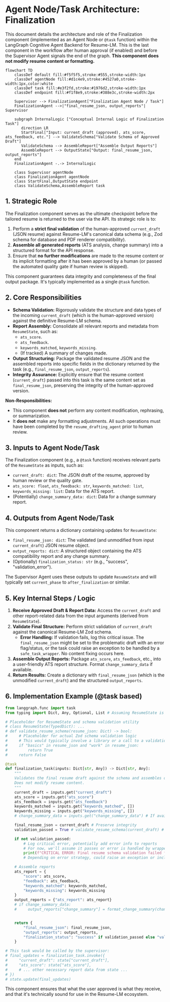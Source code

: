 # Agent Node/Task Architecture: Finalization

This document details the architecture and role of the Finalization component (implemented as an Agent Node or `@task` function) within the LangGraph Cognitive Agent Backend for Resume-LM. This is the last component in the workflow after human approval (if enabled) and before the Supervisor Agent signals the end of the graph. **This component does not modify resume content or formatting.**

```mermaid
flowchart TD
    classDef default fill:#f5f5f5,stroke:#555,stroke-width:1px
    classDef agentNode fill:#d1c4e9,stroke:#4527a0,stroke-width:1px,color:white
    classDef task fill:#e3f2fd,stroke:#1976d2,stroke-width:1px
    classDef endpoint fill:#f1f8e9,stroke:#388e3c,stroke-width:2px

    Supervisor --> FinalizationAgent["Finalization Agent Node / Task"]
    FinalizationAgent -->|"final_resume_json, output_reports"| Supervisor

    subgraph InternalLogic ["Conceptual Internal Logic of Finalization Task"]
       direction LR
       StartFinal["Input: current_draft (approved), ats_score, ats_feedback, etc."] --> ValidateSchema["Validate Schema of Approved Draft"]
       ValidateSchema --> AssembleReport["Assemble Output Reports"]
       AssembleReport --> OutputState["Output: final_resume_json, output_reports"]
    end
    FinalizationAgent -.-> InternalLogic

    class Supervisor agentNode
    class FinalizationAgent agentNode
    class StartFinal,OutputState endpoint
    class ValidateSchema,AssembleReport task
```

## 1. Strategic Role

The Finalization component serves as the ultimate checkpoint before the tailored resume is returned to the user via the API. Its strategic role is to:
1.  Perform a **strict final validation** of the human-approved `current_draft` (JSON resume) against Resume-LM's canonical data schema (e.g., Zod schema for database and PDF renderer compatibility).
2.  **Assemble all generated reports** (ATS analysis, change summary) into a structured format for the API response.
3.  Ensure that **no further modifications** are made to the resume content or its implicit formatting after it has been approved by a human (or passed the automated quality gate if human review is skipped).

This component guarantees data integrity and completeness of the final output package. It's typically implemented as a single `@task` function.

## 2. Core Responsibilities

*   **Schema Validation:** Rigorously validate the structure and data types of the incoming `current_draft` (which is the human-approved version) against the definitive Resume-LM schema.
*   **Report Assembly:** Consolidate all relevant reports and metadata from `ResumeState`, such as:
    *   `ats_score`.
    *   `ats_feedback`.
    *   `keywords_matched`, `keywords_missing`.
    *   (If tracked) A summary of changes made.
*   **Output Structuring:** Package the validated resume JSON and the assembled reports into specific fields in the dictionary returned by the task (e.g., `final_resume_json`, `output_reports`).
*   **Integrity Assurance:** Explicitly ensure that the resume content (`current_draft`) passed into this task is the same content set as `final_resume_json`, preserving the integrity of the human-approved version.

**Non-Responsibilities:**
*   This component **does not** perform any content modification, rephrasing, or summarization.
*   It **does not** make any formatting adjustments. All such operations must have been completed by the `resume_drafting_agent` prior to human review.

## 3. Inputs to Agent Node/Task

The Finalization component (e.g., a `@task` function) receives relevant parts of the `ResumeState` as inputs, such as:

*   `current_draft: dict`: The JSON draft of the resume, approved by human review or the quality gate.
*   `ats_score: float`, `ats_feedback: str`, `keywords_matched: list`, `keywords_missing: list`: Data for the ATS report.
*   (Potentially) `change_summary_data: dict`: Data for a change summary report.

## 4. Outputs from Agent Node/Task

This component returns a dictionary containing updates for `ResumeState`:
*   `final_resume_json: dict`: The validated (and unmodified from input `current_draft`) JSON resume object.
*   `output_reports: dict`: A structured object containing the ATS compatibility report and any change summary.
*   (Optionally) `finalization_status: str` (e.g., "success", "validation_error").

The Supervisor Agent uses these outputs to update `ResumeState` and will typically set `current_phase` to `after_finalization` or similar.

## 5. Key Internal Steps / Logic

1.  **Receive Approved Draft & Report Data:** Access the `current_draft` and other report-related data from the input arguments (derived from `ResumeState`).
2.  **Validate Final Structure:** Perform strict validation of `current_draft` against the canonical Resume-LM Zod schema.
    *   **Error Handling:** If validation fails, log this critical issue. The `final_resume_json` might be set to the problematic draft with an error flag/status, or the task could raise an exception to be handled by a `safe_task_wrapper`. No content fixing occurs here.
3.  **Assemble Output Reports:** Package `ats_score`, `ats_feedback`, etc., into a user-friendly ATS report structure. Format `change_summary_data` if available.
4.  **Return Results:** Create a dictionary with `final_resume_json` (which is the unmodified `current_draft`) and the structured `output_reports`.

## 6. Implementation Example (@task based)

```python
from langgraph.func import task
from typing import Dict, Any, Optional, List # Assuming ResumeState is defined

# Placeholder for ResumeState and schema validation utility
# class ResumeState(TypedDict): ...
# def validate_resume_schema(resume_json: Dict) -> bool:
#     # Placeholder for actual Zod schema validation logic
#     # This would typically involve a library or a call to a validation service
#     if "basics" in resume_json and "work" in resume_json:
#         return True
#     return False

@task
def finalization_task(inputs: Dict[str, Any]) -> Dict[str, Any]:
    """
    Validates the final resume draft against the schema and assembles output reports.
    Does not modify resume content.
    """
    current_draft = inputs.get("current_draft")
    ats_score = inputs.get("ats_score")
    ats_feedback = inputs.get("ats_feedback")
    keywords_matched = inputs.get("keywords_matched", [])
    keywords_missing = inputs.get("keywords_missing", [])
    # change_summary_data = inputs.get("change_summary_data") # If available

    final_resume_json = current_draft # Preserve integrity
    validation_passed = True # validate_resume_schema(current_draft) # Actual validation call

    if not validation_passed:
        # Log critical error, potentially add error info to reports
        # For now, we'll assume it passes or error is handled by wrapper
        print(f"CRITICAL ERROR: Final resume schema validation failed for draft: {current_draft.get('id', 'unknown')}")
        # Depending on error strategy, could raise an exception or include error in output

    # Assemble reports
    ats_report = {
        "score": ats_score,
        "feedback": ats_feedback,
        "keywords_matched": keywords_matched,
        "keywords_missing": keywords_missing
    }
    output_reports = {"ats_report": ats_report}
    # if change_summary_data:
    #     output_reports["change_summary"] = format_change_summary(change_summary_data)


    return {
        "final_resume_json": final_resume_json,
        "output_reports": output_reports,
        "finalization_status": "success" if validation_passed else "validation_error"
    }

# This task would be called by the supervisor:
# final_updates = finalization_task.invoke({
#     "current_draft": state["current_draft"],
#     "ats_score": state["ats_score"],
#     # ... other necessary report data from state ...
# })
# state.update(final_updates)
```

This component ensures that what the user approved is what they receive, and that it's technically sound for use in the Resume-LM ecosystem.
